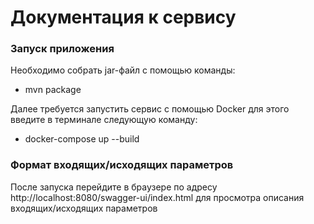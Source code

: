 # Документация к сервису

### Запуск приложения

Необходимо собрать jar-файл с помощью команды:
* mvn package

Далее требуется запустить сервис с помощью Docker
для этого введите в терминале следующую команду:
* docker-compose up --build

### Формат входящих/исходящих параметров

После запуска перейдите в браузере по адресу http://localhost:8080/swagger-ui/index.html для просмотра описания входящих/исходящих параметров
